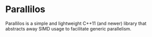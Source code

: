 # Parallilos
Parallilos is a simple and lightweight C++11 (and newer) library that abstracts away SIMD usage to facilitate generic parallelism.
